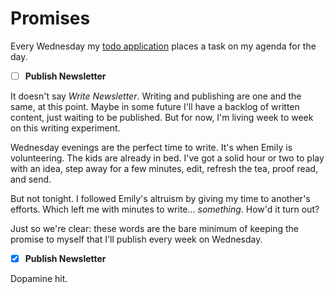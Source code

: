 <template data-parse>2020-10-29 #newsletter</template>

# Promises

Every Wednesday my [todo application][] places a task on my agenda for the day.

- [ ] **Publish Newsletter**

It doesn't say _Write Newsletter_.
Writing and publishing are one and the same, at this point.
Maybe in some future I'll have a backlog of written content, just waiting to be published.
But for now, I'm living week to week on this writing experiment.

Wednesday evenings are the perfect time to write.
It's when Emily is volunteering.
The kids are already in bed.
I've got a solid hour or two to play with an idea, step away for a few minutes, edit, refresh the tea, proof read, and send.

But not tonight.
I followed Emily's altruism by giving my time to another's efforts.
Which left me with minutes to write... _something_. How'd it turn out?

Just so we're clear: these words are the bare minimum of keeping the promise to myself that I'll publish every week on Wednesday.

- [x] **Publish Newsletter**

Dopamine hit.

[todo application]: https://culturedcode.com/things/